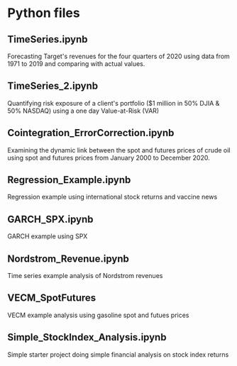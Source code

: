 # Python files

## TimeSeries.ipynb

Forecasting Target's revenues for the four quarters of 2020 using data from 1971 to 2019 and comparing with actual values.

## TimeSeries_2.ipynb

Quantifying risk exposure of a client's portfolio ($1 million in 50% DJIA & 50% NASDAQ) using a one day Value-at-Risk (VAR)

## Cointegration_ErrorCorrection.ipynb

Examining the dynamic link between the spot and futures prices of crude oil using spot and futures prices from January 2000 to December 2020.

## Regression_Example.ipynb

Regression example using international stock returns and vaccine news

## GARCH_SPX.ipynb

GARCH example using SPX

## Nordstrom_Revenue.ipynb

Time series example analysis of Nordstrom revenues

## VECM_SpotFutures

VECM example analysis using gasoline spot and futues prices

## Simple_StockIndex_Analysis.ipynb

Simple starter project doing simple financial analysis on stock index returns
